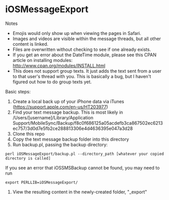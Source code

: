 iOSMessageExport
================
Notes

* Emojis would only show up when viewing the pages in Safari. 
* Images and videos are visible within the message threads, but all other content is linked. 
* Files are overwritten without checking to see if one already exists. 
* If you get an error about the DateTime module, please see this CPAN article on installing modules: http://www.cpan.org/modules/INSTALL.html
* This does not support group texts. It just adds the text sent from a user to that user's thread with you. This is basically a bug, but I haven't figured out how to do group texts yet. 

Basic steps: 

1. Create a local back up of your iPhone data via iTunes (https://support.apple.com/en-us/HT203977)
1. Find your text message backup. This is most likely in /Users/[username]/Library/Application Support/MobileSync/Backup/f8c0f686125a05acdefb3ca867502ec6213ec757/3d0d7e5fb2ce288813306e4d4636395e047a3d28
1. Clone this repo
1. Copy the text message backup folder into this directory
1. Run backup.pl, passing the backup directory:
```
perl iOSMessageExport/backup.pl --directory_path [whatever your copied directory is called]
```
If you see an error that iOSSMSBackup cannot be found, you may need to run 
```
export PERLLIB=iOSMessageExport/
```
1. View the resulting content in the newly-created folder, "_export"

